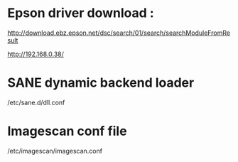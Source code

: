 # Epson driver download : 
http://download.ebz.epson.net/dsc/search/01/search/searchModuleFromResult

http://192.168.0.38/


# SANE dynamic backend loader
/etc/sane.d/dll.conf

# Imagescan conf file
/etc/imagescan/imagescan.conf

